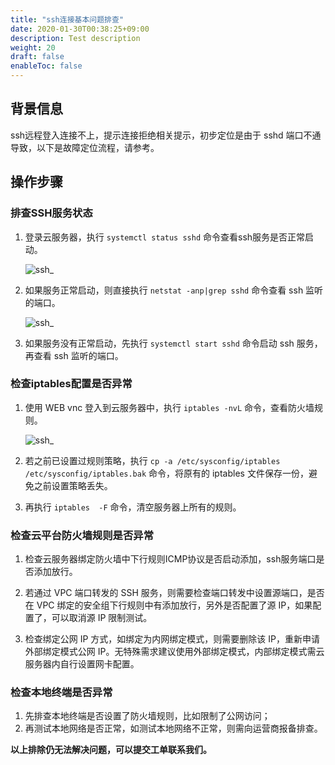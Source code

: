 ```yaml
---
title: "ssh连接基本问题排查"
date: 2020-01-30T00:38:25+09:00
description: Test description
weight: 20
draft: false
enableToc: false
---
```


## 背景信息

ssh远程登入连接不上，提示连接拒绝相关提示，初步定位是由于 sshd 端口不通导致，以下是故障定位流程，请参考。

## 操作步骤

###  排查SSH服务状态

1. 登录云服务器，执行  `systemctl status sshd` 命令查看ssh服务是否正常启动。

    ![ssh_](../../../_images/ssh1.png)

2. 如果服务正常启动，则直接执行 `netstat -anp|grep sshd` 命令查看 ssh 监听的端口。

    ![ssh_](../../../_images/ssh2.png)

3. 如果服务没有正常启动，先执行 `systemctl start sshd` 命令启动 ssh 服务，再查看 ssh 监听的端口。

###  检查iptables配置是否异常

1. 使用 WEB vnc 登入到云服务器中，执行 `iptables -nvL` 命令，查看防火墙规则。

   ![ssh_](../../../_images/ssh3.png)

2. 若之前已设置过规则策略，执行 `cp -a /etc/sysconfig/iptables /etc/sysconfig/iptables.bak` 命令，将原有的 iptables 文件保存一份，避免之前设置策略丢失。

3. 再执行 `iptables  -F`  命令，清空服务器上所有的规则。 

###  检查云平台防火墙规则是否异常

1. 检查云服务器绑定防火墙中下行规则ICMP协议是否启动添加，ssh服务端口是否添加放行。

2. 若通过 VPC 端口转发的 SSH 服务，则需要检查端口转发中设置源端口，是否在 VPC 绑定的安全组下行规则中有添加放行，另外是否配置了源 IP，如果配置了，可以取消源 IP 限制测试。

3. 检查绑定公网 IP 方式，如绑定为内网绑定模式，则需要删除该 IP，重新申请外部绑定模式公网 IP。无特殊需求建议使用外部绑定模式，内部绑定模式需云服务器内自行设置网卡配置。

### 检查本地终端是否异常

1. 先排查本地终端是否设置了防火墙规则，比如限制了公网访问；
2. 再测试本地网络是否正常，如测试本地网络不正常，则需向运营商报备排查。

**以上排除仍无法解决问题，可以提交工单联系我们。**